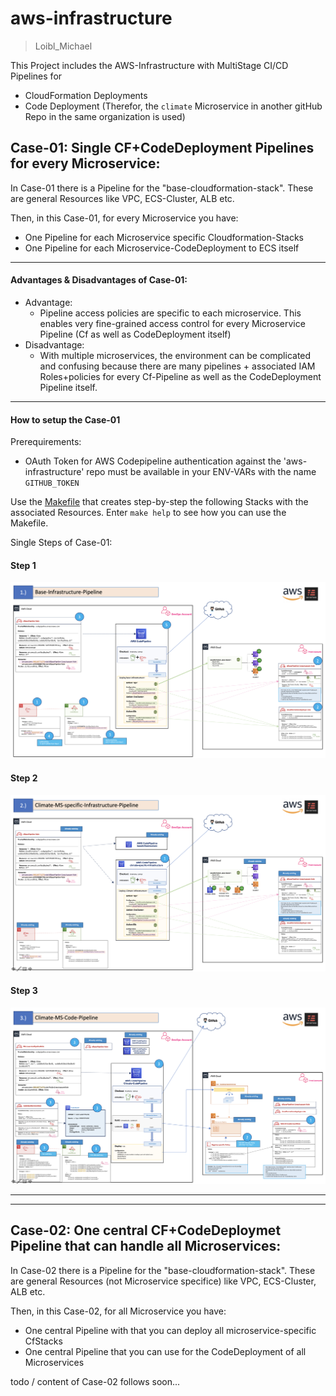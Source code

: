 # aws-infrastructure
> Loibl_Michael

This Project includes the AWS-Infrastructure with MultiStage CI/CD Pipelines for 
* CloudFormation Deployments
* Code Deployment (Therefor, the `climate` Microservice in another gitHub Repo in the same organization is used)

## Case-01: Single CF+CodeDeployment Pipelines for every Microservice:

In Case-01 there is a Pipeline for the "base-cloudformation-stack". These are general Resources
like VPC, ECS-Cluster, ALB etc.

Then, in this Case-01, for every Microservice you have:
* One Pipeline for each Microservice specific Cloudformation-Stacks
* One Pipeline for each Microservice-CodeDeployment to ECS itself

---

#### Advantages & Disadvantages of Case-01:
* Advantage:
    * Pipeline access policies are specific to each microservice. This enables very fine-grained access control for every Microservice Pipeline (Cf as well as CodeDeployment itself)
* Disadvantage:
    * With multiple microservices, the environment can be complicated and confusing because there are many pipelines + associated IAM Roles+policies
    for every Cf-Pipeline as well as the CodeDeployment Pipeline itself.

---

#### How to setup the Case-01

Prerequirements:
* OAuth Token for AWS Codepipeline authentication against the 'aws-infrastructure' repo must be available in 
your ENV-VARs with the name `GITHUB_TOKEN`

Use the [Makefile](./Makefile) that creates step-by-step the following Stacks with the associated Resources.
Enter `make help` to see how you can use the Makefile.

Single Steps of Case-01:

#### Step 1
![step1.PNG](./docs/Step_01.png "step1")


#### Step 2
![step2.PNG](./docs/Step_02.png "step2")


#### Step 3
![step3.PNG](./docs/Step_03.png "step3")

---
---

## Case-02: One central CF+CodeDeploymet Pipeline that can handle all Microservices:

In Case-02 there is a Pipeline for the "base-cloudformation-stack". These are general Resources (not Microservice specifice)
like VPC, ECS-Cluster, ALB etc.

Then, in this Case-02, for all Microservice you have:
* One central Pipeline with that you can deploy all microservice-specific CfStacks
* One central Pipeline that you can use for the CodeDeployment of all Microservices

todo / content of Case-02 follows soon...
